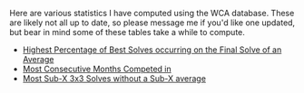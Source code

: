 Here are various statistics I have computed using the WCA database. These are likely not all up to date, so please message me if you'd like one updated, but bear in mind some of these tables take a while to compute.

* [Highest Percentage of Best Solves occurring on the Final Solve of an Average](mostbestaslastsolve.html)
* [Most Consecutive Months Competed in](monthstreaks.html)
* [Most Sub-X 3x3 Solves without a Sub-X average](subxsinglewithoutxaverage.html)
